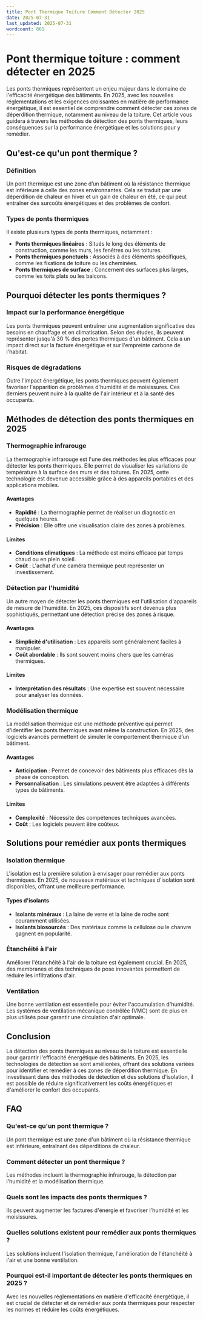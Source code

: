```yaml
---
title: Pont Thermique Toiture Comment Détecter 2025
date: 2025-07-31
last_updated: 2025-07-31
wordcount: 861
---
```


# Pont thermique toiture : comment détecter en 2025

Les ponts thermiques représentent un enjeu majeur dans le domaine de l'efficacité énergétique des bâtiments. En 2025, avec les nouvelles réglementations et les exigences croissantes en matière de performance énergétique, il est essentiel de comprendre comment détecter ces zones de déperdition thermique, notamment au niveau de la toiture. Cet article vous guidera à travers les méthodes de détection des ponts thermiques, leurs conséquences sur la performance énergétique et les solutions pour y remédier.

## Qu'est-ce qu'un pont thermique ?

### Définition

Un pont thermique est une zone d’un bâtiment où la résistance thermique est inférieure à celle des zones environnantes. Cela se traduit par une déperdition de chaleur en hiver et un gain de chaleur en été, ce qui peut entraîner des surcoûts énergétiques et des problèmes de confort.

### Types de ponts thermiques

Il existe plusieurs types de ponts thermiques, notamment :

- **Ponts thermiques linéaires** : Situés le long des éléments de construction, comme les murs, les fenêtres ou les toitures.
- **Ponts thermiques ponctuels** : Associés à des éléments spécifiques, comme les fixations de toiture ou les cheminées.
- **Ponts thermiques de surface** : Concernent des surfaces plus larges, comme les toits plats ou les balcons.

## Pourquoi détecter les ponts thermiques ?

### Impact sur la performance énergétique

Les ponts thermiques peuvent entraîner une augmentation significative des besoins en chauffage et en climatisation. Selon des études, ils peuvent représenter jusqu'à 30 % des pertes thermiques d'un bâtiment. Cela a un impact direct sur la facture énergétique et sur l'empreinte carbone de l'habitat.

### Risques de dégradations

Outre l'impact énergétique, les ponts thermiques peuvent également favoriser l'apparition de problèmes d'humidité et de moisissures. Ces derniers peuvent nuire à la qualité de l'air intérieur et à la santé des occupants.

## Méthodes de détection des ponts thermiques en 2025

### Thermographie infrarouge

La thermographie infrarouge est l'une des méthodes les plus efficaces pour détecter les ponts thermiques. Elle permet de visualiser les variations de température à la surface des murs et des toitures. En 2025, cette technologie est devenue accessible grâce à des appareils portables et des applications mobiles.

#### Avantages

- **Rapidité** : La thermographie permet de réaliser un diagnostic en quelques heures.
- **Précision** : Elle offre une visualisation claire des zones à problèmes.

#### Limites

- **Conditions climatiques** : La méthode est moins efficace par temps chaud ou en plein soleil.
- **Coût** : L'achat d'une caméra thermique peut représenter un investissement.

### Détection par l'humidité

Un autre moyen de détecter les ponts thermiques est l'utilisation d'appareils de mesure de l'humidité. En 2025, ces dispositifs sont devenus plus sophistiqués, permettant une détection précise des zones à risque.

#### Avantages

- **Simplicité d'utilisation** : Les appareils sont généralement faciles à manipuler.
- **Coût abordable** : Ils sont souvent moins chers que les caméras thermiques.

#### Limites

- **Interprétation des résultats** : Une expertise est souvent nécessaire pour analyser les données.

### Modélisation thermique

La modélisation thermique est une méthode préventive qui permet d'identifier les ponts thermiques avant même la construction. En 2025, des logiciels avancés permettent de simuler le comportement thermique d’un bâtiment.

#### Avantages

- **Anticipation** : Permet de concevoir des bâtiments plus efficaces dès la phase de conception.
- **Personnalisation** : Les simulations peuvent être adaptées à différents types de bâtiments.

#### Limites

- **Complexité** : Nécessite des compétences techniques avancées.
- **Coût** : Les logiciels peuvent être coûteux.

## Solutions pour remédier aux ponts thermiques

### Isolation thermique

L'isolation est la première solution à envisager pour remédier aux ponts thermiques. En 2025, de nouveaux matériaux et techniques d'isolation sont disponibles, offrant une meilleure performance.

#### Types d'isolants

- **Isolants minéraux** : La laine de verre et la laine de roche sont couramment utilisées.
- **Isolants biosourcés** : Des matériaux comme la cellulose ou le chanvre gagnent en popularité.

### Étanchéité à l'air

Améliorer l'étanchéité à l'air de la toiture est également crucial. En 2025, des membranes et des techniques de pose innovantes permettent de réduire les infiltrations d'air.

### Ventilation

Une bonne ventilation est essentielle pour éviter l'accumulation d'humidité. Les systèmes de ventilation mécanique contrôlée (VMC) sont de plus en plus utilisés pour garantir une circulation d'air optimale.

## Conclusion

La détection des ponts thermiques au niveau de la toiture est essentielle pour garantir l'efficacité énergétique des bâtiments. En 2025, les technologies de détection se sont améliorées, offrant des solutions variées pour identifier et remédier à ces zones de déperdition thermique. En investissant dans des méthodes de détection et des solutions d'isolation, il est possible de réduire significativement les coûts énergétiques et d'améliorer le confort des occupants.

## FAQ

### Qu'est-ce qu'un pont thermique ?

Un pont thermique est une zone d'un bâtiment où la résistance thermique est inférieure, entraînant des déperditions de chaleur.

### Comment détecter un pont thermique ?

Les méthodes incluent la thermographie infrarouge, la détection par l'humidité et la modélisation thermique.

### Quels sont les impacts des ponts thermiques ?

Ils peuvent augmenter les factures d'énergie et favoriser l'humidité et les moisissures.

### Quelles solutions existent pour remédier aux ponts thermiques ?

Les solutions incluent l'isolation thermique, l'amélioration de l'étanchéité à l'air et une bonne ventilation. 

### Pourquoi est-il important de détecter les ponts thermiques en 2025 ?

Avec les nouvelles réglementations en matière d'efficacité énergétique, il est crucial de détecter et de remédier aux ponts thermiques pour respecter les normes et réduire les coûts énergétiques.